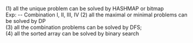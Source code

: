(1) all the unique problem can be solved by HASHMAP or bitmap  
  Exp: 
  -- Combination I, II, III, IV
(2) all the maximal or minimal problems can be solved by DP  
(3) all the combination problems can be solved by DFS;  
(4) all the sorted array can be solved by binary search  
